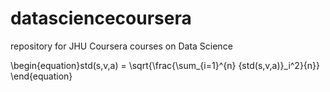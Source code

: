 <script id="MathJax-script" async
  src="https://cdn.jsdelivr.net/npm/mathjax@3/es5/tex-mml-chtml.js">
</script>

# datasciencecoursera
repository for JHU Coursera courses on Data Science

\begin{equation}std(s,v,a) = \sqrt{\frac{\sum_{i=1}^{n} {std(s,v,a)}_i^2}{n}} \end{equation}
